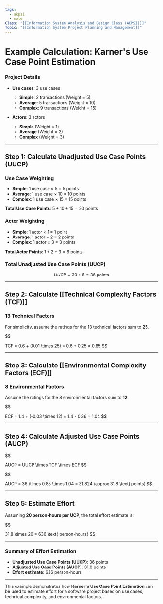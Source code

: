 ```yaml
---
tags:
  - akpsi
  - note
Class: "[[Information System Analysis and Design Class (AKPSI)]]"
Topic: "[[Information System Project Planning and Management]]"
---
```


# Example Calculation: Karner's Use Case Point Estimation

### Project Details
- **Use cases**: 3 use cases
  - **Simple**: 2 transactions (Weight = 5)
  - **Average**: 5 transactions (Weight = 10)
  - **Complex**: 9 transactions (Weight = 15)
  
- **Actors**: 3 actors
  - **Simple** (Weight = 1)
  - **Average** (Weight = 2)
  - **Complex** (Weight = 3)

---

## Step 1: Calculate Unadjusted Use Case Points (UUCP)

### Use Case Weighting
- **Simple**: 1 use case × 5 = 5 points
- **Average**: 1 use case × 10 = 10 points
- **Complex**: 1 use case × 15 = 15 points

**Total Use Case Points**: $5 + 10 + 15 = 30$ points

### Actor Weighting
- **Simple**: 1 actor × 1 = 1 point
- **Average**: 1 actor × 2 = 2 points
- **Complex**: 1 actor × 3 = 3 points

**Total Actor Points**: $1 + 2 + 3 = 6$ points

### Total Unadjusted Use Case Points (UUCP)
$$
UUCP = 30 + 6 = 36 \text{ points}
$$

---

## Step 2: Calculate [[Technical Complexity Factors (TCF)]]

### 13 Technical Factors
For simplicity, assume the ratings for the 13 technical factors sum to **25**.

$$

TCF = 0.6 + (0.01 \times 25) = 0.6 + 0.25 = 0.85
$$


---

## Step 3: Calculate [[Environmental Complexity Factors (ECF)]]

### 8 Environmental Factors
Assume the ratings for the 8 environmental factors sum to **12**.

$$

ECF = 1.4 + (-0.03 \times 12) = 1.4 - 0.36 = 1.04
$$


---

## Step 4: Calculate Adjusted Use Case Points (AUCP)

$$

AUCP = UUCP \times TCF \times ECF
$$

$$

AUCP = 36 \times 0.85 \times 1.04 = 31.824 \approx 31.8 \text{ points}
$$


---

## Step 5: Estimate Effort

Assuming **20 person-hours per UCP**, the total effort estimate is:

$$

31.8 \times 20 = 636 \text{ person-hours}
$$


---

### Summary of Effort Estimation

- **Unadjusted Use Case Points (UUCP)**: 36 points
- **Adjusted Use Case Points (AUCP)**: 31.8 points
- **Effort estimate**: 636 person-hours

---

This example demonstrates how **Karner's Use Case Point Estimation** can be used to estimate effort for a software project based on use cases, technical complexity, and environmental factors.